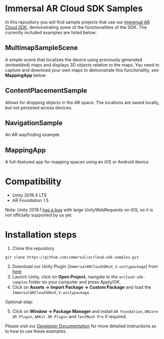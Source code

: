 # Immersal AR Cloud SDK Samples
In this repository you will find sample projects that use our [Immersal AR Cloud SDK](https://immersal.com/developers/ "Register and download SDK"), demonstrating some of the functionalities of the SDK. The currently included examples are listed below:

## MultimapSampleScene
A simple scene that localizes the device using previously generated (embedded) maps and displays 3D objects relative to the maps. You need to capture and download your own maps to demonstrate this functionality, see **MappingApp** below.

## ContentPlacementSample
Allows for dropping objects in the AR space. The locations are saved locally, but not persisted across devices.

## NavigationSample
An AR wayfinding example.

## MappingApp
A full-featured app for mapping spaces using an iOS or Android device.

# Compatibility

- Unity 2018.4 LTS
- AR Foundation 1.5

Note: Unity 2019.1 [has a bug](https://issuetracker.unity3d.com/issues/mobile-unitywebrequest-with-large-post-payload-corrupted-on-ios) with large UnityWebRequests on iOS, so it is not officially supported by us yet.

# Installation steps

1. Clone this repository
```
git clone https://github.com/immersal/arcloud-sdk-samples.git
```
2. Download our Unity Plugin (`ImmersalARCloudSDKvX_X.unitypackage`) from [here](https://immersal.com/developers)
3. Launch Unity, click on **Open Project**, navigate to the `arcloud-sdk-samples` folder on your computer and press Apply/OK.
4. Click on **Assets -> Import Package -> Custom Package** and load the `ImmersalARCloudSDKvX_X.unitypackage`.

Optional step:

5. Click on **Window -> Package Manager** and install `AR Foundation`, `ARCore XR Plugin`, `ARKit XR Plugin` and `TextMesh Pro` if required.

Please visit our [Developer Documentation](https://immersal.com/developers/docs/ "SDK Documentation") for more detailed instructions as to how to use these examples.

